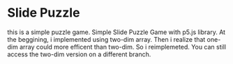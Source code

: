 # Slide Puzzle
this is a simple puzzle game.
Simple Slide Puzzle Game with p5.js library. At the beggining, i implemented using two-dim array. Then i realize that one-dim array could more efficent than two-dim. So i reimplemeted. You can still access the two-dim version on a different branch.


